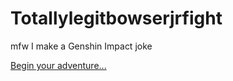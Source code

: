 # Totallylegitbowserjrfight
mfw I make a Genshin Impact joke

[Begin your adventure...](sepuence/characterchoice.md)